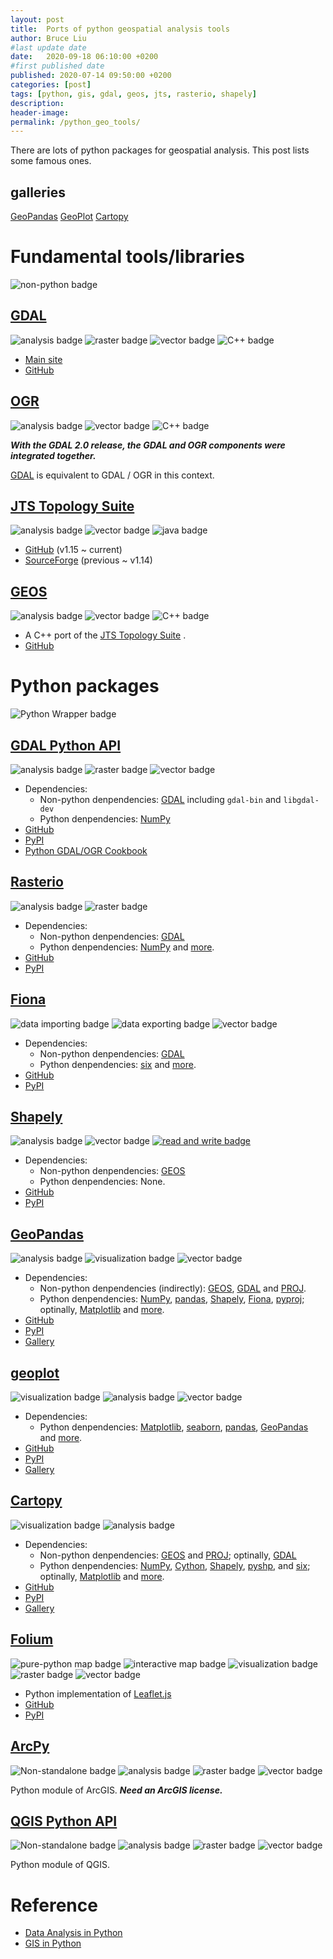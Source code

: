 ```yaml
---
layout: post
title:  Ports of python geospatial analysis tools
author: Bruce Liu
#last update date
date:   2020-09-18 06:10:00 +0200
#first published date
published: 2020-07-14 09:50:00 +0200
categories: [post]
tags: [python, gis, gdal, geos, jts, rasterio, shapely]
description: 
header-image: 
permalink: /python_geo_tools/
---
```


There are lots of python packages for geospatial analysis. This post lists some famous ones.
<!--the above is the excerpt-->
<!--more-->
<!--the following is the text-->

## galleries

[GeoPandas](https://geopandas.org/gallery/index.html)
[GeoPlot](https://residentmario.github.io/geoplot/gallery/index.html)
[Cartopy](https://scitools.org.uk/cartopy/docs/latest/gallery/index.html)

# Fundamental tools/libraries


![non-python badge](https://img.shields.io/badge/Non--python-blue.svg)

## [GDAL] 

![analysis badge](https://img.shields.io/badge/analysis-blue.svg) 
![raster badge](https://img.shields.io/badge/raster-blue.svg)
![vector badge](https://img.shields.io/badge/vector-blue.svg)
![C++ badge](https://img.shields.io/badge/C++-blue.svg)

- [Main site](https://gdal.org/)
- [GitHub](https://github.com/OSGeo/gdal)

## [OGR]

![analysis badge](https://img.shields.io/badge/analysis-blue.svg)
![vector badge](https://img.shields.io/badge/vector-blue.svg)
![C++ badge](https://img.shields.io/badge/C++-blue.svg)

***With the GDAL 2.0 release, the GDAL and OGR components were integrated together.***

[GDAL] is equivalent to GDAL / OGR in this context.


## [JTS Topology Suite]

![analysis badge](https://img.shields.io/badge/analysis-blue.svg)
![vector badge](https://img.shields.io/badge/vector-blue.svg)
![java badge](https://img.shields.io/badge/java-blue.svg)

- [GitHub](https://github.com/locationtech/jts) (v1.15 ~ current)
- [SourceForge](https://sourceforge.net/projects/jts-topo-suite/) (previous ~ v1.14)

## [GEOS]

![analysis badge](https://img.shields.io/badge/analysis-blue.svg)
![vector badge](https://img.shields.io/badge/vector-blue.svg)
![C++ badge](https://img.shields.io/badge/C++-blue.svg)

- A C++ port of the [JTS Topology Suite] .
- [GitHub](https://github.com/libgeos/geos)

# Python packages

![Python Wrapper badge](https://img.shields.io/badge/Python%20Wrapper-blue.svg)

## [GDAL Python API]

![analysis badge](https://img.shields.io/badge/analysis-blue.svg)
![raster badge](https://img.shields.io/badge/raster-blue.svg)
![vector badge](https://img.shields.io/badge/vector-blue.svg)

- Dependencies:
	- Non-python denpendencies: [GDAL] including `gdal-bin` and `libgdal-dev`
	- Python denpendencies: [NumPy]
- [GitHub](https://github.com/OSGeo/gdal/tree/master/gdal/swig/python)
- [PyPI](https://pypi.org/project/GDAL/)
- [Python GDAL/OGR Cookbook]

## [Rasterio]

![analysis badge](https://img.shields.io/badge/analysis-blue.svg)
![raster badge](https://img.shields.io/badge/raster-blue.svg)

- Dependencies: 
	- Non-python denpendencies: [GDAL]
	- Python denpendencies: [NumPy] and [more](https://rasterio.readthedocs.io/en/latest/installation.html#dependencies).
- [GitHub](https://github.com/mapbox/rasterio)
- [PyPI](https://pypi.org/project/rasterio/)

## [Fiona]

![data importing badge](https://img.shields.io/badge/data%20importing-blue.svg)
![data exporting badge](https://img.shields.io/badge/data%20exporting-blue.svg)
![vector badge](https://img.shields.io/badge/vector-blue.svg)

- Dependencies: 
	- Non-python denpendencies: [GDAL]
	- Python denpendencies: [six] and [more](https://github.com/Toblerity/Fiona#python-requirements).
- [GitHub](https://github.com/Toblerity/Fiona)
- [PyPI](https://pypi.org/project/fiona/)

## [Shapely]

![analysis badge](https://img.shields.io/badge/analysis-blue.svg)
![vector badge](https://img.shields.io/badge/vector-blue.svg)
[![read and write badge](https://img.shields.io/badge/NO%20file%20read/write-blue.svg)](https://shapely.readthedocs.io/en/latest/project.html?highlight=read#integration)

- Dependencies: 
	- Non-python denpendencies: [GEOS]
	- Python denpendencies: None.
- [GitHub](https://github.com/Toblerity/Shapely)
- [PyPI](https://pypi.org/project/Shapely/)

## [GeoPandas]

![analysis badge](https://img.shields.io/badge/analysis-blue.svg)
![visualization badge](https://img.shields.io/badge/visualization-blue.svg)
![vector badge](https://img.shields.io/badge/vector-blue.svg)

- Dependencies: 
	- Non-python denpendencies (indirectly): [GEOS], [GDAL] and [PROJ].
	- Python denpendencies: [NumPy], [pandas], [Shapely], [Fiona], [pyproj]; optinally, [Matplotlib] and [more](https://geopandas.org/install.html#dependencies).
- [GitHub](https://github.com/geopandas/geopandas)
- [PyPI](https://pypi.org/project/geopandas/)
- [Gallery](https://geopandas.org/gallery/index.html)

## [geoplot]

![visualization badge](https://img.shields.io/badge/visualization-blue.svg)
![analysis badge](https://img.shields.io/badge/analysis-blue.svg)
![vector badge](https://img.shields.io/badge/vector-blue.svg)

- Dependencies:
	- Python denpendencies: [Matplotlib], [seaborn], [pandas], [GeoPandas] and [more](https://github.com/ResidentMario/geoplot/blob/master/setup.py).
- [GitHub](https://github.com/ResidentMario/geoplot)
- [PyPI](https://pypi.org/project/geoplot/)
- [Gallery](https://residentmario.github.io/geoplot/gallery/index.html)

## [Cartopy]

![visualization badge](https://img.shields.io/badge/visualization-blue.svg)
![analysis badge](https://img.shields.io/badge/analysis-blue.svg)

- Dependencies:
	- Non-python denpendencies: [GEOS] and [PROJ]; optinally, [GDAL]
	- Python denpendencies: [NumPy], [Cython], [Shapely], [pyshp], and [six]; optinally, [Matplotlib] and [more](https://scitools.org.uk/cartopy/docs/latest/installing.html#optional-dependencies).
- [GitHub](https://github.com/SciTools/cartopy)
- [PyPI](https://pypi.org/project/Cartopy/)
- [Gallery](https://scitools.org.uk/cartopy/docs/latest/gallery/index.html)

## [Folium]

![pure-python map badge](https://img.shields.io/badge/pure%20Python-blue.svg)
![interactive map badge](https://img.shields.io/badge/interactive%20map-blue.svg)
![visualization badge](https://img.shields.io/badge/visualization-blue.svg)
![raster badge](https://img.shields.io/badge/raster-blue.svg)
![vector badge](https://img.shields.io/badge/vector-blue.svg)

- Python implementation of [Leaflet.js]
- [GitHub](https://github.com/python-visualization/folium)
- [PyPI](https://pypi.org/project/folium/)

## [ArcPy]

![Non-standalone badge](https://img.shields.io/badge/non--standalone-blue.svg)
![analysis badge](https://img.shields.io/badge/analysis-blue.svg)
![raster badge](https://img.shields.io/badge/raster-blue.svg)
![vector badge](https://img.shields.io/badge/vector-blue.svg)

Python module of ArcGIS. ***Need an ArcGIS license.***

## [QGIS Python API]

![Non-standalone badge](https://img.shields.io/badge/non--standalone-blue.svg)
![analysis badge](https://img.shields.io/badge/analysis-blue.svg)
![raster badge](https://img.shields.io/badge/raster-blue.svg)
![vector badge](https://img.shields.io/badge/vector-blue.svg)

Python module of QGIS.

# Reference
- [Data Analysis in Python]
- [GIS in Python]



[GDAL]: https://gdal.org/
[GDAL Python API]: https://gdal.org/python/index.html
[Python GDAL/OGR Cookbook]: https://pcjericks.github.io/py-gdalogr-cookbook/
[Rasterio]: https://rasterio.readthedocs.io/en/latest/
[Cartopy]: https://scitools.org.uk/cartopy/docs/latest/
[GEOS]: https://trac.osgeo.org/geos/
[PROJ]: https://proj.org/
[NumPy]: https://numpy.org/
[Cython]: https://cython.org/
[Shapely]: https://shapely.readthedocs.io/en/latest/
[pyshp]: https://github.com/GeospatialPython/pyshp
[six]: https://github.com/benjaminp/six
[Matplotlib]: https://matplotlib.org/
[JTS Topology Suite]: https://locationtech.github.io/jts/
[OGR]: https://gdal.org/faq.html#what-is-this-ogr-stuff
[Fiona]: https://fiona.readthedocs.io/en/latest/
[Folium]: https://python-visualization.github.io/folium/
[ArcPy]: https://pro.arcgis.com/en/pro-app/arcpy/
[QGIS Python API]: https://qgis.org/pyqgis/
[Leaflet.js]: https://leafletjs.com/
[GeoPandas]: https://geopandas.org/
[pandas]: https://pandas.pydata.org/
[pyproj]: http://pyproj4.github.io/pyproj/stable/
[Data Analysis in Python]: http://www.data-analysis-in-python.org/
[GIS in Python]: http://www.data-analysis-in-python.org/t_gis.html
[geoplot]: https://residentmario.github.io/geoplot/index.html
[seaborn]: https://seaborn.pydata.org/

